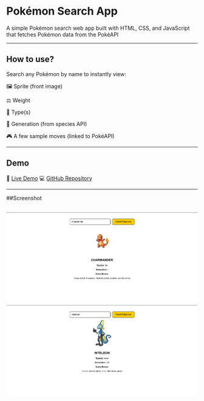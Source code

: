 # Pokémon Search App

A simple Pokémon search web app built with HTML, CSS, and JavaScript that fetches Pokémon data from the PokéAPI

---

## How to use?

Search any Pokémon by name to instantly view:

🖼️ Sprite (front image)

⚖️ Weight

🧬 Type(s)

📜 Generation (from species API)

🎮 A few sample moves (linked to PokéAPI)

---

## Demo

🔗 [Live Demo](https://aman7554.github.io/pokemon-search/)
💻 [GitHub Repository](https://github.com/aman7554/pokemon-search/)

---

##Screenshot

![Screenshot 1](https://github.com/aman7554/pokemon-search/blob/main/Screenshot%201.png)
![Screenshot 2](https://github.com/aman7554/pokemon-search/blob/main/Screenshot%202.png)
---
